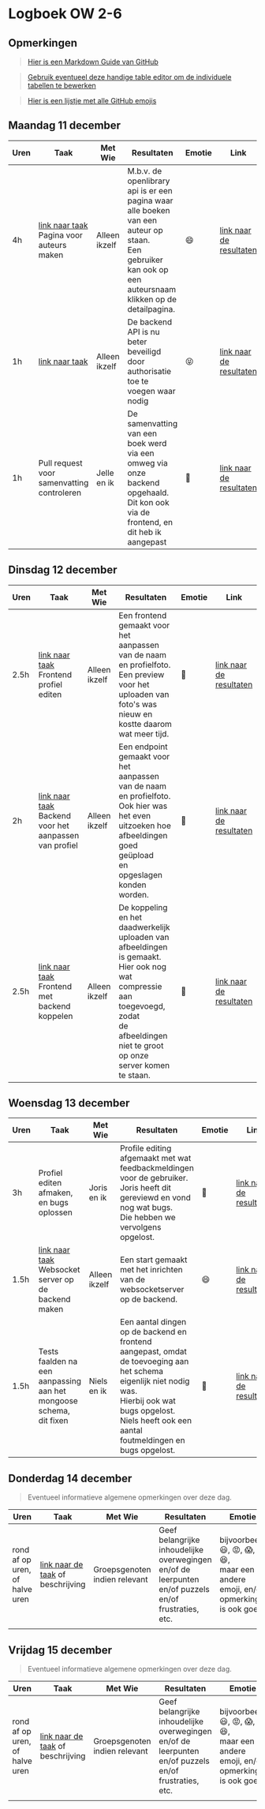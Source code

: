 # Logboek OW 2-6

## Opmerkingen

> [Hier is een Markdown Guide van GitHub](https://guides.github.com/features/mastering-markdown/)

> [Gebruik eventueel deze handige table editor om de individuele tabellen te bewerken](https://www.tablesgenerator.com/markdown_tables)

> [Hier is een lijstje met alle GitHub emojis](https://github.com/ikatyang/emoji-cheat-sheet/blob/master/README.md)

## Maandag 11 december

| **Uren** | **Taak**                                                                                                           | **Met Wie**   | **Resultaten**                                                                                                                                               | **Emotie**                     | **Link**                                                                                                                                      |
|----------|--------------------------------------------------------------------------------------------------------------------|---------------|--------------------------------------------------------------------------------------------------------------------------------------------------------------|--------------------------------|-----------------------------------------------------------------------------------------------------------------------------------------------|
| 4h       | [link naar taak](https://github.com/HANICA-DWA/project-sep23-klipspringer/issues/219)<br>Pagina voor auteurs maken | Alleen ikzelf | M.b.v. de openlibrary api is er een pagina waar alle boeken van een auteur op staan.<br>Een gebruiker kan ook op een auteursnaam klikken op de detailpagina. | :smile:                        | [link naar de resultaten](https://github.com/HANICA-DWA/project-sep23-klipspringer/pull/259)                                                  |
| 1h       | [link naar taak](https://github.com/HANICA-DWA/project-sep23-klipspringer/issues/255)                              | Alleen ikzelf | De backend API is nu beter beveiligd door authorisatie toe te voegen waar nodig                                                                              | :stuck_out_tongue_closed_eyes: | [link naar de resultaten](https://github.com/HANICA-DWA/project-sep23-klipspringer/pull/262)                                                  |
| 1h       | Pull request voor samenvatting controleren                                                                         | Jelle en ik   | De samenvatting van een boek werd via een omweg via onze backend opgehaald. Dit kon ook via de frontend, en dit heb ik aangepast                             | :shushing_face:                | [link naar de resultaten](https://github.com/HANICA-DWA/project-sep23-klipspringer/pull/261/commits/54bb8d71186b4e221e8bed0e5d88429ca2a5a0a3) |

## Dinsdag 12 december

| **Uren** | **Taak**                                                                                                                        | **Met Wie**   | **Resultaten**                                                                                                                                                                            | **Emotie**  | **Link**                                                                                                                                                                                                  |
|----------|---------------------------------------------------------------------------------------------------------------------------------|---------------|-------------------------------------------------------------------------------------------------------------------------------------------------------------------------------------------|-------------|-----------------------------------------------------------------------------------------------------------------------------------------------------------------------------------------------------------|
| 2.5h     | [link naar taak](https://github.com/HANICA-DWA/project-sep23-klipspringer/issues/118)<br>Frontend profiel editen                | Alleen ikzelf | Een frontend gemaakt voor het aanpassen van de naam en profielfoto. Een preview voor het uploaden van foto's was<br>nieuw en kostte daarom wat meer tijd.                                 | :thinking:  | [link naar de resultaten](https://github.com/HANICA-DWA/project-sep23-klipspringer/commit/f8c64cbf3f086b8a80471e35f32a33790ab171df#diff-5439f26b6790334d08ce795c59693dbe7aea2ad468ce55b8f649d89e3da020bb) |
| 2h       | [link naar taak](https://github.com/HANICA-DWA/project-sep23-klipspringer/issues/119)<br>Backend voor het aanpassen van profiel | Alleen ikzelf | Een endpoint gemaakt voor het aanpassen van de naam en profielfoto. Ook hier was het even uitzoeken hoe afbeeldingen goed geüpload<br>en opgeslagen konden worden.                        | :thinking:  | [link naar de resultaten](https://github.com/HANICA-DWA/project-sep23-klipspringer/commit/f8c64cbf3f086b8a80471e35f32a33790ab171df#diff-5439f26b6790334d08ce795c59693dbe7aea2ad468ce55b8f649d89e3da020bb) |
| 2.5h     | [link naar taak](https://github.com/HANICA-DWA/project-sep23-klipspringer/issues/120)<br>Frontend met backend koppelen          | Alleen ikzelf | De koppeling en het daadwerkelijk uploaden van afbeeldingen is gemaakt. Hier ook nog wat compressie aan toegevoegd, zodat<br>de afbeeldingen niet te groot op onze server komen te staan. | :zany_face: | [link naar de resultaten](https://github.com/HANICA-DWA/project-sep23-klipspringer/commit/f8c64cbf3f086b8a80471e35f32a33790ab171df)                                                                       |

## Woensdag 13 december

| **Uren** | **Taak**                                                                                                                      | **Met Wie**   | **Resultaten**                                                                                                                                                                                                   | **Emotie**  | **Link**                                                                                                                            |
|----------|-------------------------------------------------------------------------------------------------------------------------------|---------------|------------------------------------------------------------------------------------------------------------------------------------------------------------------------------------------------------------------|-------------|-------------------------------------------------------------------------------------------------------------------------------------|
| 3h       | Profiel editen afmaken, en bugs oplossen                                                                                      | Joris en ik   | Profile editing afgemaakt met wat feedbackmeldingen voor de gebruiker. Joris heeft dit gereviewd en vond nog wat bugs.<br>Die hebben we vervolgens opgelost.                                                     | :thinking:  | [link naar de resultaten](https://github.com/HANICA-DWA/project-sep23-klipspringer/pull/269)                                        |
| 1.5h     | [link naar taak](https://github.com/HANICA-DWA/project-sep23-klipspringer/issues/249)<br>Websocket server op de backend maken | Alleen ikzelf | Een start gemaakt met het inrichten van de websocketserver op de backend.                                                                                                                                        | :smile:     | [link naar de resultaten](https://github.com/HANICA-DWA/project-sep23-klipspringer/commit/65ffd6ee6dcec50e5a65ed22e4c3772e9c4ec8dd) |
| 1.5h     | Tests faalden na een aanpassing aan het mongoose schema, dit fixen                                                            | Niels en ik   | Een aantal dingen op de backend en frontend aangepast, omdat de toevoeging aan het schema eigenlijk niet nodig was.<br>Hierbij ook wat bugs opgelost. Niels heeft ook een aantal foutmeldingen en bugs opgelost. | :zany_face: | [link naar de resultaten](https://github.com/HANICA-DWA/project-sep23-klipspringer/pull/273)                                        |

## Donderdag 14 december

> Eventueel informatieve algemene opmerkingen over deze dag.

| Uren | Taak  | Met Wie | Resultaten | Emotie | Link |
|---|---|---|---|---|---|
| rond af op uren, of halve uren | [link naar de taak](https://github.com/link-naar-de-taak) of beschrijving | Groepsgenoten indien relevant | Geef belangrijke inhoudelijke overwegingen en/of de leerpunten en/of puzzels en/of frustraties, etc.  |bijvoorbeeld <br />:smiley:, :rage:, :scream:, of :satisfied:, <br />maar een andere emoji, en/of opmerking is ook goed | [link naar de resultaten](https://github.com/link-naar-de-commit) |
| | | | | | |

## Vrijdag 15 december

> Eventueel informatieve algemene opmerkingen over deze dag.

| Uren | Taak  | Met Wie | Resultaten | Emotie | Link |
|---|---|---|---|---|---|
| rond af op uren, of halve uren | [link naar de taak](https://github.com/link-naar-de-taak) of beschrijving | Groepsgenoten indien relevant | Geef belangrijke inhoudelijke overwegingen en/of de leerpunten en/of puzzels en/of frustraties, etc.  |bijvoorbeeld <br />:smiley:, :rage:, :scream:, of :satisfied:, <br />maar een andere emoji, en/of opmerking is ook goed | [link naar de resultaten](https://github.com/link-naar-de-commit) |
| | | | | | |
